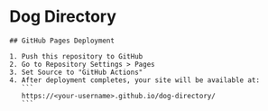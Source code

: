 # Dog Directory

    ## GitHub Pages Deployment

    1. Push this repository to GitHub
    2. Go to Repository Settings > Pages
    3. Set Source to "GitHub Actions"
    4. After deployment completes, your site will be available at:
       ```
       https://<your-username>.github.io/dog-directory/
       ```
